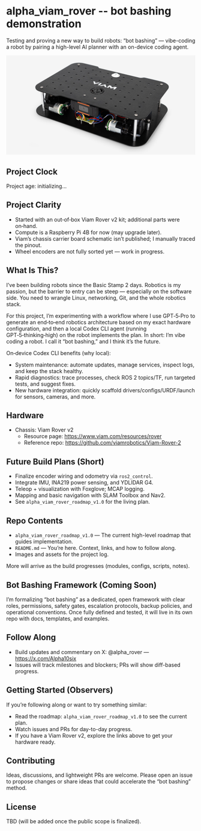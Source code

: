 # alpha_viam_rover -- bot bashing demonstration

Testing and proving a new way to build robots: “bot bashing” — vibe-coding a robot by pairing a high-level AI planner with an on-device coding agent.

![Viam Rover 2 chassis](viam-rover-hero.jpg)

## Project Clock
<!--PROJECT_CLOCK_START-->
Project age: initializing…
<!--PROJECT_CLOCK_END-->

## Project Clarity
- Started with an out‑of‑box Viam Rover v2 kit; additional parts were on‑hand.
- Compute is a Raspberry Pi 4B for now (may upgrade later).
- Viam’s chassis carrier board schematic isn’t published; I manually traced the pinout.
- Wheel encoders are not fully sorted yet — work in progress.

## What Is This?
I’ve been building robots since the Basic Stamp 2 days. Robotics is my passion, but the barrier to entry can be steep — especially on the software side. You need to wrangle Linux, networking, Git, and the whole robotics stack.

For this project, I’m experimenting with a workflow where I use GPT‑5‑Pro to generate an end‑to‑end robotics architecture based on my exact hardware configuration, and then a local Codex CLI agent (running GPT‑5‑thinking‑high) on the robot implements the plan. In short: I’m vibe coding a robot. I call it “bot bashing,” and I think it’s the future.

On‑device Codex CLI benefits (why local):
- System maintenance: automate updates, manage services, inspect logs, and keep the stack healthy.
- Rapid diagnostics: trace processes, check ROS 2 topics/TF, run targeted tests, and suggest fixes.
- New hardware integration: quickly scaffold drivers/configs/URDF/launch for sensors, cameras, and more.

## Hardware
- Chassis: Viam Rover v2
  - Resource page: https://www.viam.com/resources/rover
  - Reference repo: https://github.com/viamrobotics/Viam-Rover-2

## Future Build Plans (Short)
- Finalize encoder wiring and odometry via `ros2_control`.
- Integrate IMU, INA219 power sensing, and YDLIDAR G4.
- Teleop + visualization with Foxglove; MCAP logging.
- Mapping and basic navigation with SLAM Toolbox and Nav2.
- See `alpha_viam_rover_roadmap_v1.0` for the living plan.

## Repo Contents
- `alpha_viam_rover_roadmap_v1.0` — The current high-level roadmap that guides implementation.
- `README.md` — You’re here. Context, links, and how to follow along.
- Images and assets for the project log.

More will arrive as the build progresses (modules, configs, scripts, notes).

## Bot Bashing Framework (Coming Soon)
I’m formalizing “bot bashing” as a dedicated, open framework with clear roles, permissions, safety gates, escalation protocols, backup policies, and operational conventions. Once fully defined and tested, it will live in its own repo with docs, templates, and examples.

## Follow Along
- Build updates and commentary on X: @alpha_rover — https://x.com/Alpha10six
- Issues will track milestones and blockers; PRs will show diff-based progress.

## Getting Started (Observers)
If you’re following along or want to try something similar:
- Read the roadmap: `alpha_viam_rover_roadmap_v1.0` to see the current plan.
- Watch issues and PRs for day-to-day progress.
- If you have a Viam Rover v2, explore the links above to get your hardware ready.

## Contributing
Ideas, discussions, and lightweight PRs are welcome. Please open an issue to propose changes or share ideas that could accelerate the “bot bashing” method.

## License
TBD (will be added once the public scope is finalized).

